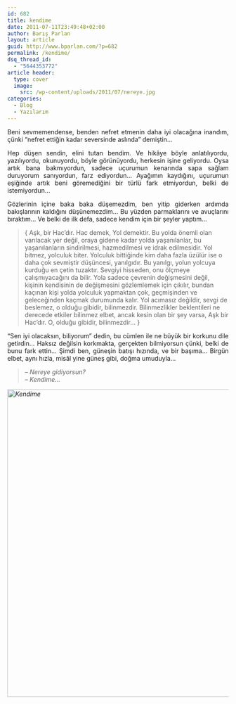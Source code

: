 ```yaml
---
id: 682
title: kendime
date: 2011-07-11T23:49:48+02:00
author: Barış Parlan
layout: article
guid: http://www.bparlan.com/?p=682
permalink: /kendime/
dsq_thread_id:
  - "5644353772"
article header:
  type: cover
  image:
    src: /wp-content/uploads/2011/07/nereye.jpg
categories:
  - Blog
  - Yazılarım
---
```


<p style="text-align: justify;">
  Beni sevmemendense, benden nefret etmenin daha iyi olacağına inandım, çünki &#8220;nefret ettiğin kadar seversinde aslında&#8221; demiştin&#8230;
</p>

<p style="text-align: justify;">
  Hep düşen sendin, elini tutan bendim. Ve hikâye böyle anlatılıyordu, yazılıyordu, okunuyordu, böyle görünüyordu, herkesin işine geliyordu. Oysa artık bana bakmıyordun, sadece uçurumun kenarında sapa sağlam duruyorum sanıyordun, farz ediyordun&#8230; Ayağımın kaydığını, uçurumun eşiğinde artık beni göremediğini bir türlü fark etmiyordun, belki de istemiyordun&#8230;<!--more-->
</p>

<p style="text-align: justify;">
  Gözlerinin içine baka baka düşemezdim, ben yitip giderken ardımda bakışlarının kaldığını düşünemezdim&#8230; Bu yüzden parmaklarını ve avuçlarını bıraktım&#8230; Ve belki de ilk defa, sadece kendim için bir şeyler yaptım&#8230;
</p>

> { Aşk, bir Hac&#8217;dır. Hac demek, Yol demektir. Bu yolda önemli olan varılacak yer değil, oraya gidene kadar yolda yaşanılanlar, bu yaşanılanların sindirilmesi, hazmedilmesi ve idrak edilmesidir. Yol bitmez, yolculuk biter. Yolculuk bittiğinde kim daha fazla üzülür ise o daha çok sevmiştir düşüncesi, yanılgıdır. Bu yanılgı, yolun yolcuya kurduğu en çetin tuzaktır. Sevgiyi hisseden, onu ölçmeye çalışmıyacağını da bilir. Yola sadece çevrenin değişmesini değil, kişinin kendisinin de değişmesini gözlemlemek için çıkılır, bundan kaçınan kişi yolda yolculuk yapmaktan çok, geçmişinden ve geleceğinden kaçmak durumunda kalır. Yol acımasız değildir, sevgi de beslemez, o olduğu gibidir, bilinmezdir. Bilinmezlikler beklentileri ne derecede etkiler bilinmez elbet, ancak kesin olan bir şey varsa, Aşk bir Hac&#8217;dır. O, olduğu gibidir, bilinmezdir&#8230; }

<p style="text-align: justify;">
  &#8220;Sen iyi olacaksın, biliyorum&#8221; dedin, bu cümlen ile ne büyük bir korkunu dile getirdin&#8230; Haksız değilsin korkmakta, gerçekten bilmiyorsun çünki, belki de bunu fark ettin&#8230; Şimdi ben, güneşin batışı hızında, ve bir başıma&#8230; Birgün elbet, aynı hızla, misâl yine güneş gibi, doğma umuduyla&#8230;<em><strong></strong></em>
</p>

> _&#8211; Nereye gidiyorsun?_  
> _&#8211; Kendime&#8230;_

<p style="text-align: justify;">
  <em><a href="https://i1.wp.com/www.bparlan.com/wp-content/uploads/2011/07/nereye.jpg"><img class="aligncenter size-full wp-image-685" title="Kendime" src="https://i1.wp.com/www.bparlan.com/wp-content/uploads/2011/07/nereye.jpg?resize=700%2C700" alt="Kendime" width="700" height="700" srcset="https://i1.wp.com/www.bparlan.com/wp-content/uploads/2011/07/nereye.jpg?w=700 700w, https://i1.wp.com/www.bparlan.com/wp-content/uploads/2011/07/nereye.jpg?resize=150%2C150 150w, https://i1.wp.com/www.bparlan.com/wp-content/uploads/2011/07/nereye.jpg?resize=300%2C300 300w, https://i1.wp.com/www.bparlan.com/wp-content/uploads/2011/07/nereye.jpg?resize=160%2C160 160w, https://i1.wp.com/www.bparlan.com/wp-content/uploads/2011/07/nereye.jpg?resize=320%2C320 320w" sizes="(max-width: 700px) 100vw, 700px" data-recalc-dims="1" /></a></em>
</p>
